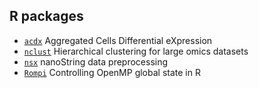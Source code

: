 ## R packages

* [`acdx`](https://github.com/pwirapati/acdx) Aggregated Cells Differential eXpression
* [`nclust`](https://github.com/pwirapati/nclust) Hierarchical clustering for large omics datasets
* [`nsx`](https://github.com/pwirapati/nsx) nanoString data preprocessing
* [`Rompi`](https://github.com/pwirapati/Rompi) Controlling OpenMP global state in R
